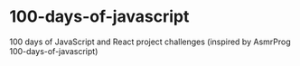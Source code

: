 # 100-days-of-javascript
100 days of JavaScript and React project challenges (inspired by AsmrProg 100-days-of-javascript)
